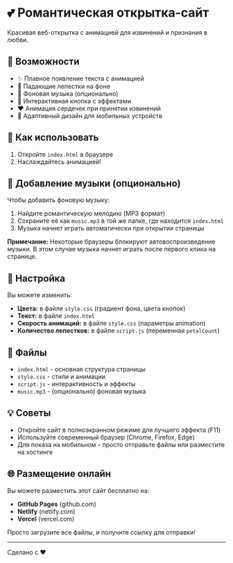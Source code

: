 # 💕 Романтическая открытка-сайт

Красивая веб-открытка с анимацией для извинений и признания в любви.

## 🌟 Возможности

- ✨ Плавное появление текста с анимацией
- 🌸 Падающие лепестки на фоне
- 🎵 Фоновая музыка (опционально)
- 💝 Интерактивная кнопка с эффектами
- ❤️ Анимация сердечек при принятии извинений
- 📱 Адаптивный дизайн для мобильных устройств

## 🚀 Как использовать

1. Откройте `index.html` в браузере
2. Наслаждайтесь анимацией!

## 🎵 Добавление музыки (опционально)

Чтобы добавить фоновую музыку:

1. Найдите романтическую мелодию (MP3 формат)
2. Сохраните её как `music.mp3` в той же папке, где находится `index.html`
3. Музыка начнет играть автоматически при открытии страницы

**Примечание:** Некоторые браузеры блокируют автовоспроизведение музыки. В этом случае музыка начнет играть после первого клика на странице.

## 🎨 Настройка

Вы можете изменить:
- **Цвета:** в файле `style.css` (градиент фона, цвета кнопок)
- **Текст:** в файле `index.html`
- **Скорость анимаций:** в файле `style.css` (параметры animation)
- **Количество лепестков:** в файле `script.js` (переменная `petalCount`)

## 📁 Файлы

- `index.html` - основная структура страницы
- `style.css` - стили и анимации
- `script.js` - интерактивность и эффекты
- `music.mp3` - (опционально) фоновая музыка

## 💡 Советы

- Откройте сайт в полноэкранном режиме для лучшего эффекта (F11)
- Используйте современный браузер (Chrome, Firefox, Edge)
- Для показа на мобильном - просто отправьте файлы или разместите на хостинге

## 🌐 Размещение онлайн

Вы можете разместить этот сайт бесплатно на:
- **GitHub Pages** (github.com)
- **Netlify** (netlify.com)
- **Vercel** (vercel.com)

Просто загрузите все файлы, и получите ссылку для отправки!

---

Сделано с ❤️

